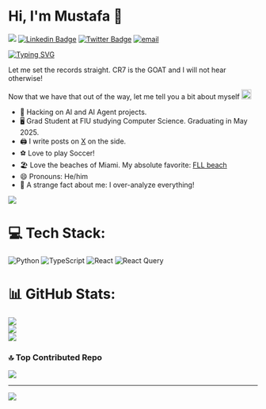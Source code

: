<!--
**Mustafa-Esoofally/Mustafa-Esoofally** is a ✨ _special_ ✨ repository because its `README.md` (this file) appears on your GitHub profile.

Here are some ideas to get you started:

- 🔭 I’m currently working on ...
- 🌱 I’m currently learning ...
- 👯 I’m looking to collaborate on ...
- 🤔 I’m looking for help with ...
- 💬 Ask me about ...
- 📫 How to reach me: ...
- 😄 Pronouns: ...
- ⚡ Fun fact: ...
-->

# Hi, I'm Mustafa 👋
![](https://komarev.com/ghpvc/?username=Mustafa-Esoofally) 
[![Linkedin Badge](https://img.shields.io/badge/-LinkedIn-0e76a8?style=flat-square&logo=Linkedin&logoColor=white)](https://www.linkedin.com/in/esoofallymustafa/)
[![Twitter Badge](https://img.shields.io/twitter/url?url=https%3A%2F%2Fx.com%2Fmustafa_2vec)](https://x.com/mustafa_2vec)
[![email](https://img.shields.io/badge/Email-D14836?logo=gmail&logoColor=white)](mailto:mustafa.z.esoofally@gmail.com) 

[![Typing SVG](https://readme-typing-svg.herokuapp.com?font=comfortaa&color=%23F77B93&size=25&height=40&lines=Nice+to+e-meet+you!;I'm+a+Software+Engineer;Tech+and+Travel+Blogger)](https://git.io/typing-svg)


Let me set the records straight. CR7 is the GOAT and I will not hear otherwise! 

Now that we have that out of the way, let me tell you a bit about myself <img src="https://emojis.slackmojis.com/emojis/images/1520808873/3643/cool-doge.gif?1520808873" width="20" />

* 🤖 Hacking on AI and AI Agent projects.
* 🖥️ Grad Student at FIU studying Computer Science. Graduating in May 2025.
* 🖨️ I write posts on <a href="https://x.com/mustafa_2vec">X</a> on the side.
* ⚽ Love to play Soccer!
* 🏖️ Love the beaches of Miami. My absolute favorite:   <a href="https://www.visitlauderdale.com/beaches-and-beyond/beaches/">FLL beach</a>
* 😄 Pronouns: He/him
* 🤯 A strange fact about me: I over-analyze everything!

<p align="left">
  <img src="https://quotes-github-readme.vercel.app/api?type=horizontal&theme=light)](https://github.com/piyushsuthar/github-readme-quotes" />
</p>


# 💻 Tech Stack:
![Python](https://img.shields.io/badge/python-3670A0?style=plastic&logo=python&logoColor=ffdd54) ![TypeScript](https://img.shields.io/badge/typescript-%23007ACC.svg?style=plastic&logo=typescript&logoColor=white) ![React](https://img.shields.io/badge/react-%2320232a.svg?style=plastic&logo=react&logoColor=%2361DAFB) ![React Query](https://img.shields.io/badge/-React%20Query-FF4154?style=plastic&logo=react%20query&logoColor=white)
# 📊 GitHub Stats:
![](https://github-readme-stats.vercel.app/api?username=Mustafa-Esoofally&theme=react&hide_border=false&include_all_commits=true&count_private=true)<br/>
![](https://github-readme-streak-stats.herokuapp.com/?user=Mustafa-Esoofally&theme=react&hide_border=false)<br/>
![](https://github-readme-stats.vercel.app/api/top-langs/?username=Mustafa-Esoofally&theme=react&hide_border=false&include_all_commits=true&count_private=true&layout=compact)

### 🔝 Top Contributed Repo
![](https://github-contributor-stats.vercel.app/api?username=Mustafa-Esoofally&limit=5&theme=dark&combine_all_yearly_contributions=true)

---
[![](https://visitcount.itsvg.in/api?id=Mustafa-Esoofally&icon=0&color=0)](https://visitcount.itsvg.in)

<!-- Proudly created with GPRM ( https://gprm.itsvg.in ) -->